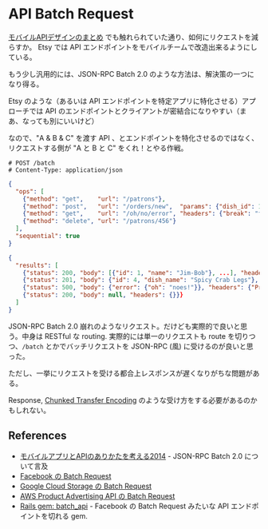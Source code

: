 API Batch Request
===

[モバイルAPIデザインのまとめ](http://wazanova.jp/items/1283) でも触れられていた通り、如何にリクエストを減らすか。
Etsy では API エンドポイントをモバイルチームで改造出来るようにしている。

もう少し汎用的には、JSON-RPC Batch 2.0 のような方法は、解決策の一つになり得る。

Etsy のような（あるいは API エンドポイントを特定アプリに特化させる）アプローチでは API のエンドポイントとクライアントが密結合になりやすい（まあ、なっても別にいいけど）

なので、"A & B & C" を渡す API 、とエンドポイントを特化させるのではなく、リクエストする側が "A と B と C" をくれ！とやる作戦。

```
# POST /batch
# Content-Type: application/json
```
```json
{
  "ops": [
    {"method": "get",    "url": "/patrons"},
    {"method": "post",   "url": "/orders/new",  "params": {"dish_id": 123}},
    {"method": "get",    "url": "/oh/no/error", "headers": {"break": "fast"}},
    {"method": "delete", "url": "/patrons/456"}
  ],
  "sequential": true
}
```

```json
{
  "results": [
    {"status": 200, "body": [{"id": 1, "name": "Jim-Bob"}, ...], "headers": {}},
    {"status": 201, "body": {"id": 4, "dish_name": "Spicy Crab Legs"}, "headers": {}},
    {"status": 500, "body": {"error": {"oh": "noes!"}}, "headers": {"Problem": "woops"}},
    {"status": 200, "body": null, "headers": {}}}
  ]
}
```

JSON-RPC Batch 2.0 崩れのようなリクエスト。だけども実際的で良いと思う。中身は RESTful な routing.
実際的には単一のリクエストも route を切りつつ、`/batch` とかでバッチリクエストを JSON-RPC (風) に受けるのが良いと思った。

ただし、一挙にリクエストを受ける都合上レスポンスが遅くなりがちな問題がある。

Response, [Chunked Transfer Encoding](http://en.wikipedia.org/wiki/Chunked_transfer_encoding) のような受け方をする必要があるのかもしれない。

References
---

- [モバイルアプリとAPIのありかたを考える2014](https://speakerdeck.com/ar_tama/mobairuapuritoapifalsearikatawokao-eru2014) - JSON-RPC Batch 2.0 について言及
- [Facebook の Batch Request](https://developers.facebook.com/docs/graph-api/making-multiple-requests)
- [Google Cloud Storage の Batch Request](https://developers.google.com/storage/docs/json_api/v1/how-tos/batch)
- [AWS Product Advertising API の Batch Request](http://docs.aws.amazon.com/AWSECommerceService/latest/DG/BatchRequests.html)
- [Rails gem: batch_api](https://github.com/arsduo/batch_api) - Facebook の Batch Request みたいな API エンドポイントを切れる gem.
